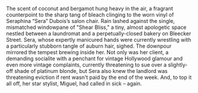 The scent of coconut and bergamot hung heavy in the air, a fragrant counterpoint to the sharp tang of bleach clinging to the worn vinyl of Seraphina “Sera” Dubois’s salon chair.  Rain lashed against the single, mismatched windowpane of "Shear Bliss," a tiny, almost apologetic space nestled between a laundromat and a perpetually-closed bakery on Bleecker Street.  Sera, whose expertly manicured hands were currently wrestling with a particularly stubborn tangle of auburn hair, sighed.  The downpour mirrored the tempest brewing inside her. Not only was her client, a demanding socialite with a penchant for vintage Hollywood glamour and even more vintage complaints, currently threatening to sue over a slightly-off shade of platinum blonde, but Sera also knew the landlord was threatening eviction if rent wasn't paid by the end of the week.  And, to top it all off, her star stylist,  Miguel, had called in sick – again.
